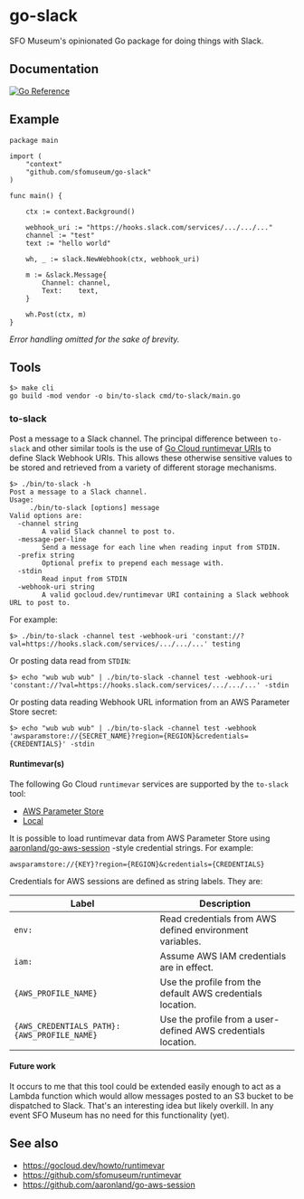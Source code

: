 # go-slack

SFO Museum's opinionated Go package for doing things with Slack.

## Documentation

[![Go Reference](https://pkg.go.dev/badge/github.com/sfomuseum/go-slack.svg)](https://pkg.go.dev/github.com/sfomuseum/go-slack)

## Example

```
package main

import (
	"context"
	"github.com/sfomuseum/go-slack"
)

func main() {

	ctx := context.Background()

	webhook_uri := "https://hooks.slack.com/services/.../.../..."
	channel := "test"
	text := "hello world"

	wh, _ := slack.NewWebhook(ctx, webhook_uri)

	m := &slack.Message{
		Channel: channel,
		Text:    text,
	}

	wh.Post(ctx, m)
}
```

_Error handling omitted for the sake of brevity._

## Tools

```
$> make cli
go build -mod vendor -o bin/to-slack cmd/to-slack/main.go
```

### to-slack

Post a message to a Slack channel. The principal difference between `to-slack` and other similar tools is the use of [Go Cloud runtimevar URIs](https://gocloud.dev/howto/runtimevar) to define Slack Webhook URIs. This allows these otherwise sensitive values to be stored and retrieved from a variety of different storage mechanisms.

```
$> ./bin/to-slack -h
Post a message to a Slack channel.
Usage:
	 ./bin/to-slack [options] message
Valid options are:
  -channel string
    	A valid Slack channel to post to.
  -message-per-line
    	Send a message for each line when reading input from STDIN.
  -prefix string
    	Optional prefix to prepend each message with.
  -stdin
    	Read input from STDIN
  -webhook-uri string
    	A valid gocloud.dev/runtimevar URI containing a Slack webhook URL to post to.
```

For example:

```
$> ./bin/to-slack -channel test -webhook-uri 'constant://?val=https://hooks.slack.com/services/.../.../...' testing
```

Or posting data read from `STDIN`:

```
$> echo "wub wub wub" | ./bin/to-slack -channel test -webhook-uri 'constant://?val=https://hooks.slack.com/services/.../.../...' -stdin
```

Or posting data reading Webhook URL information from an AWS Parameter Store secret:

```
$> echo "wub wub wub" | ./bin/to-slack -channel test -webhook 'awsparamstore://{SECRET_NAME}?region={REGION}&credentials={CREDENTIALS}' -stdin
```

#### Runtimevar(s)

The following Go Cloud `runtimevar` services are supported by the `to-slack` tool:

* [AWS Parameter Store](https://gocloud.dev/howto/runtimevar/#awsps)
* [Local](https://gocloud.dev/howto/runtimevar/#local)

It is possible to load runtimevar data from AWS Parameter Store using [aaronland/go-aws-session](https://github.com/aaronland/go-aws-session) -style credential strings. For example:

```
awsparamstore://{KEY}?region={REGION}&credentials={CREDENTIALS}
```

Credentials for AWS sessions are defined as string labels. They are:

| Label | Description |
| --- | --- |
| `env:` | Read credentials from AWS defined environment variables. |
| `iam:` | Assume AWS IAM credentials are in effect. |
| `{AWS_PROFILE_NAME}` | Use the profile from the default AWS credentials location. |
| `{AWS_CREDENTIALS_PATH}:{AWS_PROFILE_NAME}` | Use the profile from a user-defined AWS credentials location. |

#### Future work

It occurs to me that this tool could be extended easily enough to act as a Lambda function which would allow messages posted to an S3 bucket to be dispatched to Slack. That's an interesting idea but likely overkill. In any event SFO Museum has no need for this functionality (yet).

## See also

* https://gocloud.dev/howto/runtimevar
* https://github.com/sfomuseum/runtimevar
* https://github.com/aaronland/go-aws-session

